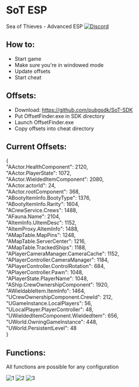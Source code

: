 # SoT ESP
Sea of Thieves - Advanced ESP
[![Discord](https://img.shields.io/discord/370909694056726528.svg?style=flat&logo=discord)](https://discord.gg/8wT3GEQ)


## How to:
- Start game
- Make sure you're in windowed mode
- Update offsets
- Start cheat

## Offsets:
- Download: https://github.com/pubgsdk/SoT-SDK
- Put OffsetFinder.exe in SDK directory
- Launch OffsetFinder.exe
- Copy offsets into cheat directory

## Current Offsets:
{  
    "AActor.HealthComponent": 2120,  
    "AActor.PlayerState": 1072,  
    "AActor.WieldedItemComponent": 2080,  
    "AActor.actorId": 24,  
    "AActor.rootComponent": 368,  
    "ABootyItemInfo.BootyType": 1376,  
    "ABootyItemInfo.Rarity": 1604,  
    "ACrewService.Crews": 1488,  
    "AFauna.Name": 2104,  
    "AItemInfo.UItemDesc": 1152,  
    "AItemProxy.AItemInfo": 1488,  
    "AMapTable.MapPins": 1248,  
    "AMapTable.ServerCenter": 1216,  
    "AMapTable.TrackedShips": 1188,  
    "APlayerCameraManager.CameraCache": 1152,  
    "APlayerController.CameraManager": 1184,  
    "APlayerController.ControlRotation": 684,  
    "APlayerController.Pawn": 1048,  
    "APlayerState.PlayerName": 1048,  
    "AShip.CrewOwnershipComponent": 1920,  
    "AWieldableItem.ItemInfo": 1464,  
    "UCrewOwnershipComponent.CrewId": 212,  
    "UGameInstance.LocalPlayers": 56,  
    "ULocalPlayer.PlayerController": 48,  
    "UWieldedItemComponent.WieldedItem": 656,  
    "UWorld.OwningGameInstance": 448,  
    "UWorld.PersistentLevel": 48  
}


## Functions:
All functions are possible for any configuration

![1](https://i.imgur.com/bjLxEJo.png)
![2](https://i.imgur.com/dmiCJuz.png)
![3](https://i.imgur.com/I2V64jP.png)
